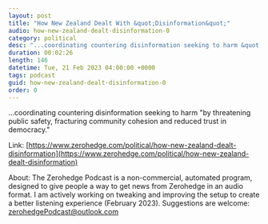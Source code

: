 ```yaml
---
layout: post
title: "How New Zealand Dealt With &quot;Disinformation&quot;"
audio: how-new-zealand-dealt-disinformation-0
category: political
desc: "...coordinating countering disinformation seeking to harm &quot;by threatening public safety, fracturing community cohesion and reduced trust in democracy.&quot;"
duration: 00:02:26
length: 146
datetime: Tue, 21 Feb 2023 04:00:00 +0000
tags: podcast
guid: how-new-zealand-dealt-disinformation-0
order: 0
---
```

...coordinating countering disinformation seeking to harm &quot;by threatening public safety, fracturing community cohesion and reduced trust in democracy.&quot;

Link: [https://www.zerohedge.com/political/how-new-zealand-dealt-disinformation](https://www.zerohedge.com/political/how-new-zealand-dealt-disinformation)

About: The Zerohedge Podcast is a non-commercial, automated program, designed to give people a way to get news from Zerohedge in an audio format.  I am actively working on tweaking and improving the setup to create a better listening experience (February 2023).  Suggestions are welcome: [zerohedgePodcast@outlook.com](mailto:zerohedgePodcast@outlook.com)